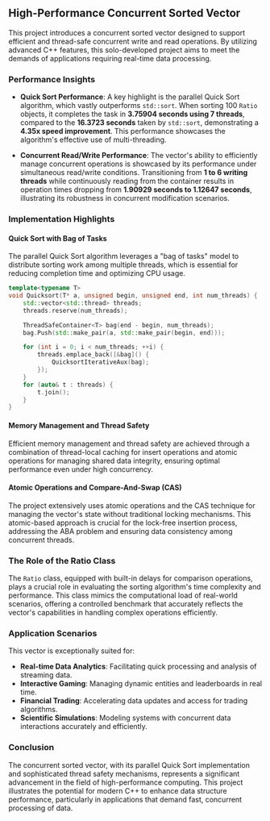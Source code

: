 ## High-Performance Concurrent Sorted Vector

This project introduces a concurrent sorted vector designed to support efficient and thread-safe concurrent write and read operations. By utilizing advanced C++ features, this solo-developed project aims to meet the demands of applications requiring real-time data processing.

### Performance Insights

- **Quick Sort Performance**: A key highlight is the parallel Quick Sort algorithm, which vastly outperforms `std::sort`. When sorting 100 `Ratio` objects, it completes the task in **3.75904 seconds using 7 threads**, compared to the **16.3723 seconds** taken by `std::sort`, demonstrating a **4.35x speed improvement**. This performance showcases the algorithm's effective use of multi-threading.

- **Concurrent Read/Write Performance**: The vector's ability to efficiently manage concurrent operations is showcased by its performance under simultaneous read/write conditions. Transitioning from **1 to 6 writing threads** while continuously reading from the container results in operation times dropping from **1.90929 seconds to 1.12647 seconds**, illustrating its robustness in concurrent modification scenarios.

### Implementation Highlights

#### Quick Sort with Bag of Tasks

The parallel Quick Sort algorithm leverages a "bag of tasks" model to distribute sorting work among multiple threads, which is essential for reducing completion time and optimizing CPU usage. 

```cpp
template<typename T>
void Quicksort(T* a, unsigned begin, unsigned end, int num_threads) {
    std::vector<std::thread> threads;
    threads.reserve(num_threads);

    ThreadSafeContainer<T> bag(end - begin, num_threads);
    bag.Push(std::make_pair(a, std::make_pair(begin, end)));

    for (int i = 0; i < num_threads; ++i) {
        threads.emplace_back([&bag]() {
            QuicksortIterativeAux(bag);
        });
    }
    for (auto& t : threads) {
        t.join();
    }
}
```

#### Memory Management and Thread Safety

Efficient memory management and thread safety are achieved through a combination of thread-local caching for insert operations and atomic operations for managing shared data integrity, ensuring optimal performance even under high concurrency.

#### Atomic Operations and Compare-And-Swap (CAS)

The project extensively uses atomic operations and the CAS technique for managing the vector's state without traditional locking mechanisms. This atomic-based approach is crucial for the lock-free insertion process, addressing the ABA problem and ensuring data consistency among concurrent threads.

### The Role of the Ratio Class

The `Ratio` class, equipped with built-in delays for comparison operations, plays a crucial role in evaluating the sorting algorithm's time complexity and performance. This class mimics the computational load of real-world scenarios, offering a controlled benchmark that accurately reflects the vector's capabilities in handling complex operations efficiently.

### Application Scenarios

This vector is exceptionally suited for:

- **Real-time Data Analytics**: Facilitating quick processing and analysis of streaming data.
- **Interactive Gaming**: Managing dynamic entities and leaderboards in real time.
- **Financial Trading**: Accelerating data updates and access for trading algorithms.
- **Scientific Simulations**: Modeling systems with concurrent data interactions accurately and efficiently.

### Conclusion

The concurrent sorted vector, with its parallel Quick Sort implementation and sophisticated thread safety mechanisms, represents a significant advancement in the field of high-performance computing. This project illustrates the potential for modern C++ to enhance data structure performance, particularly in applications that demand fast, concurrent processing of data.
